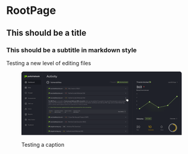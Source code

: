# RootPage



## This should be a title

### This should be a subtitle in markdown style



Testing a new level of editing files

<figure><img src=".gitbook/assets/dashboard-gallery.webp" alt=""><figcaption><p>Testing a caption</p></figcaption></figure>
